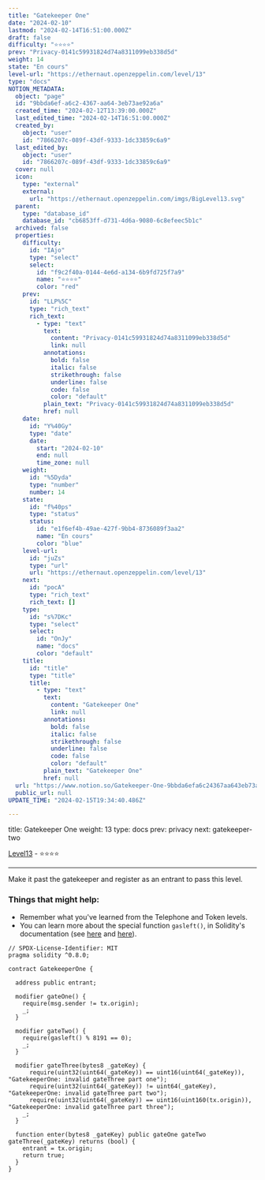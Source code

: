 ```yaml
---
title: "Gatekeeper One"
date: "2024-02-10"
lastmod: "2024-02-14T16:51:00.000Z"
draft: false
difficulty: "⭐⭐⭐⭐"
prev: "Privacy-0141c59931824d74a8311099eb338d5d"
weight: 14
state: "En cours"
level-url: "https://ethernaut.openzeppelin.com/level/13"
type: "docs"
NOTION_METADATA:
  object: "page"
  id: "9bbda6ef-a6c2-4367-aa64-3eb73ae92a6a"
  created_time: "2024-02-12T13:39:00.000Z"
  last_edited_time: "2024-02-14T16:51:00.000Z"
  created_by:
    object: "user"
    id: "7866207c-089f-43df-9333-1dc33859c6a9"
  last_edited_by:
    object: "user"
    id: "7866207c-089f-43df-9333-1dc33859c6a9"
  cover: null
  icon:
    type: "external"
    external:
      url: "https://ethernaut.openzeppelin.com/imgs/BigLevel13.svg"
  parent:
    type: "database_id"
    database_id: "cb6853ff-d731-4d6a-9080-6c8efeec5b1c"
  archived: false
  properties:
    difficulty:
      id: "IAjo"
      type: "select"
      select:
        id: "f9c2f40a-0144-4e6d-a134-6b9fd725f7a9"
        name: "⭐⭐⭐⭐"
        color: "red"
    prev:
      id: "LLP%5C"
      type: "rich_text"
      rich_text:
        - type: "text"
          text:
            content: "Privacy-0141c59931824d74a8311099eb338d5d"
            link: null
          annotations:
            bold: false
            italic: false
            strikethrough: false
            underline: false
            code: false
            color: "default"
          plain_text: "Privacy-0141c59931824d74a8311099eb338d5d"
          href: null
    date:
      id: "Y%40Gy"
      type: "date"
      date:
        start: "2024-02-10"
        end: null
        time_zone: null
    weight:
      id: "%5Dyda"
      type: "number"
      number: 14
    state:
      id: "f%40ps"
      type: "status"
      status:
        id: "e1f6ef4b-49ae-427f-9bb4-8736089f3aa2"
        name: "En cours"
        color: "blue"
    level-url:
      id: "juZs"
      type: "url"
      url: "https://ethernaut.openzeppelin.com/level/13"
    next:
      id: "pocA"
      type: "rich_text"
      rich_text: []
    type:
      id: "s%7DKc"
      type: "select"
      select:
        id: "OnJy"
        name: "docs"
        color: "default"
    title:
      id: "title"
      type: "title"
      title:
        - type: "text"
          text:
            content: "Gatekeeper One"
            link: null
          annotations:
            bold: false
            italic: false
            strikethrough: false
            underline: false
            code: false
            color: "default"
          plain_text: "Gatekeeper One"
          href: null
  url: "https://www.notion.so/Gatekeeper-One-9bbda6efa6c24367aa643eb73ae92a6a"
  public_url: null
UPDATE_TIME: "2024-02-15T19:34:40.486Z"

---
```

<link rel="stylesheet" href="https://cdn.jsdelivr.net/npm/katex@0.16.2/dist/katex.min.css" integrity="sha384-bYdxxUwYipFNohQlHt0bjN/LCpueqWz13HufFEV1SUatKs1cm4L6fFgCi1jT643X" crossorigin="anonymous">


title: Gatekeeper One
weight: 13
type: docs
prev: privacy
next: gatekeeper-two


[Level13](https://ethernaut.openzeppelin.com/level/13) - ⭐⭐⭐⭐


---


Make it past the gatekeeper and register as an entrant to pass this level.


### Things that might help:

- Remember what you've learned from the Telephone and Token levels.
- You can learn more about the special function `gasleft()`, in Solidity's documentation (see [here](https://docs.soliditylang.org/en/v0.8.3/units-and-global-variables.html) and [here](https://docs.soliditylang.org/en/v0.8.3/control-structures.html#external-function-calls)).

```solidity
// SPDX-License-Identifier: MIT
pragma solidity ^0.8.0;

contract GatekeeperOne {

  address public entrant;

  modifier gateOne() {
    require(msg.sender != tx.origin);
    _;
  }

  modifier gateTwo() {
    require(gasleft() % 8191 == 0);
    _;
  }

  modifier gateThree(bytes8 _gateKey) {
      require(uint32(uint64(_gateKey)) == uint16(uint64(_gateKey)), "GatekeeperOne: invalid gateThree part one");
      require(uint32(uint64(_gateKey)) != uint64(_gateKey), "GatekeeperOne: invalid gateThree part two");
      require(uint32(uint64(_gateKey)) == uint16(uint160(tx.origin)), "GatekeeperOne: invalid gateThree part three");
    _;
  }

  function enter(bytes8 _gateKey) public gateOne gateTwo gateThree(_gateKey) returns (bool) {
    entrant = tx.origin;
    return true;
  }
}
```

